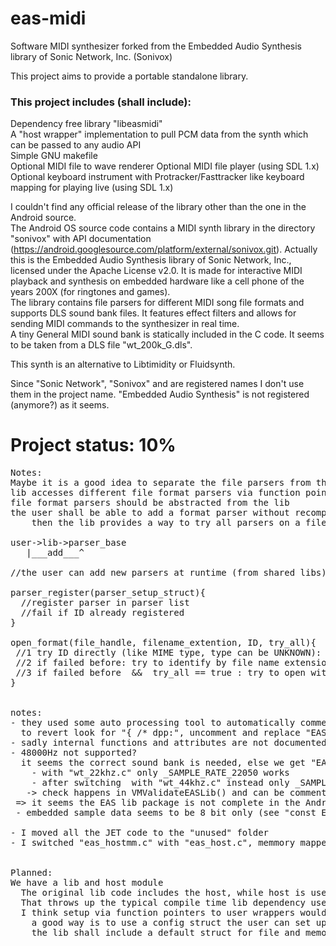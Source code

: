 # eas-midi
Software MIDI synthesizer forked from the Embedded Audio Synthesis library of Sonic Network, Inc. (Sonivox)  
  
This project aims to provide a portable standalone library.  
  
### This project includes (shall include):
Dependency free library "libeasmidi"  
A "host wrapper" implementation to pull PCM data from the synth which can be passed to any audio API  
Simple GNU makefile  
Optional MIDI file to wave renderer
Optional MIDI file player (using SDL 1.x)  
Optional keyboard instrument with Protracker/Fasttracker like keyboard mapping for playing live (using SDL 1.x)  
  
  
I couldn't find any official release of the library other than the one in the Android source.  
The Android OS source code contains a MIDI synth library in the directory "sonivox" with API documentation (https://android.googlesource.com/platform/external/sonivox.git). Actually this is the Embedded Audio Synthesis library of Sonic Network, Inc., licensed under the Apache License v2.0. It is made for interactive MIDI playback and synthesis on embedded hardware like a cell phone of the years 200X (for ringtones and games).  
The library contains file parsers for different MIDI song file formats and supports DLS sound bank files. It features effect filters and allows for sending MIDI commands to the synthesizer in real time.  
A tiny General MIDI sound bank is statically included in the C code. It seems to be taken from a DLS file "wt_200k_G.dls".  
  
This synth is an alternative to Libtimidity or Fluidsynth.  
  
Since "Sonic Network", "Sonivox" and are registered names I don't use them in the project name. "Embedded Audio Synthesis" is not registered (anymore?) as it seems.

# Project status: 10%  
<pre>
Notes:  
Maybe it is a good idea to separate the file parsers from the library, so it can be compiled without them. File formats should all be optional. Since the library embeds a default sound bank there is no need for additional external files. Pushing MIDI commands and pulling output PCM data shall be mandatory, while everything further is optional.  
lib accesses different file format parsers via function pointers
file format parsers should be abstracted from the lib
the user shall be able to add a format parser without recompiling the library, thus the lib needs a dynamic parser list
	then the lib provides a way to try all parsers on a file to find the right one, or find the correct one by a user passed ID, if the user knows the format (a simple loop through a parser list should be enough, although a hash table would be best)  
  
user->lib->parser_base
   |___add___^

//the user can add new parsers at runtime (from shared libs), but may need to write a wrapper to make it compatible with parser_base

parser_register(parser_setup_struct){
  //register parser in parser list
  //fail if ID already registered
}

open_format(file_handle, filename_extention, ID, try_all){
 //1 try ID directly (like MIME type, type can be UNKNOWN): locate parser ID in parser list (hash table would be most efficient)
 //2 if failed before: try to identify by file name extension
 //3 if failed before  &&  try_all == true : try to open with all parsers until a working one is found (brute force)
}


notes:
- they used some auto processing tool to automatically comment out all error messages in the source code, seems missing here
  to revert look for "{ /* dpp:", uncomment and replace "EAS_ReporteX" with "EAS_ReportX"
- sadly internal functions and attributes are not documented
- 48000Hz not supported?
  it seems the correct sound bank is needed, else we get "EAS_Prepare returned -30"
    - with "wt_22khz.c" only _SAMPLE_RATE_22050 works
    - after switching  with "wt_44khz.c" instead only _SAMPLE_RATE_44100 works
   -> check happens in VMValidateEASLib() and can be commented out - I commented out the return and uncommented the error message
 => it seems the EAS lib package is not complete in the Android release - there was probably a sound bank C file for each of the predefined sample rates
 - embedded sample data seems to be 8 bit only (see "const EAS_SAMPLE eas_samples[]"), which render in 16 bit

- I moved all the JET code to the "unused" folder
- I switched "eas_hostmm.c" with "eas_host.c", memmory mapped files are not C standart, there are more portable ways using user controlled functions pointers for I/O


Planned:
We have a lib and host module
  The original lib code includes the host, while host is user defined/adapted
  That throws up the typical compile time lib dependency user->lib to user->lib->user
  I think setup via function pointers to user wrappers would be better
    a good way is to use a config struct the user can set up and pass to the lib
    the lib shall include a default struct for file and memory I/O

</pre>
  

